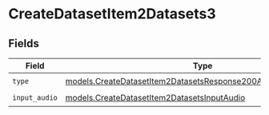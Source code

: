 # CreateDatasetItem2Datasets3


## Fields

| Field                                                                                                                                    | Type                                                                                                                                     | Required                                                                                                                                 | Description                                                                                                                              |
| ---------------------------------------------------------------------------------------------------------------------------------------- | ---------------------------------------------------------------------------------------------------------------------------------------- | ---------------------------------------------------------------------------------------------------------------------------------------- | ---------------------------------------------------------------------------------------------------------------------------------------- |
| `type`                                                                                                                                   | [models.CreateDatasetItem2DatasetsResponse200ApplicationJSONType](../models/createdatasetitem2datasetsresponse200applicationjsontype.md) | :heavy_check_mark:                                                                                                                       | N/A                                                                                                                                      |
| `input_audio`                                                                                                                            | [models.CreateDatasetItem2DatasetsInputAudio](../models/createdatasetitem2datasetsinputaudio.md)                                         | :heavy_check_mark:                                                                                                                       | N/A                                                                                                                                      |
